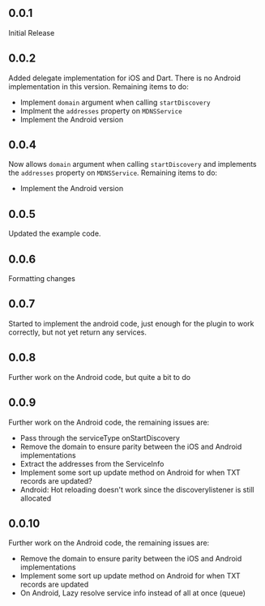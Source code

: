 ## 0.0.1

Initial Release

## 0.0.2

Added delegate implementation for iOS and Dart. There is no Android implementation in this version.
Remaining items to do:

  * Implement `domain` argument when calling `startDiscovery`
  * Implment the `addresses` property on `MDNSService`
  * Implement the Android version

## 0.0.4

Now allows `domain` argument when calling `startDiscovery` and
implements the `addresses` property on `MDNSService`. Remaining items to do:

  * Implement the Android version

## 0.0.5

Updated the example code.

## 0.0.6

Formatting changes

## 0.0.7

Started to implement the android code, just enough for the plugin
to work correctly, but not yet return any services.

## 0.0.8

Further work on the Android code, but quite a bit to do


## 0.0.9

Further work on the Android code, the remaining issues are:

  * Pass through the serviceType onStartDiscovery
  * Remove the domain to ensure parity between the iOS and Android implementations
  * Extract the addresses from the ServiceInfo
  * Implement some sort up update method on Android for when TXT records are updated?
  * Android: Hot reloading doesn't work since the discoverylistener is still allocated


## 0.0.10

Further work on the Android code, the remaining issues are:

  * Remove the domain to ensure parity between the iOS and Android implementations
  * Implement some sort up update method on Android for when TXT records are updated
  * On Android, Lazy resolve service info instead of all at once (queue)




